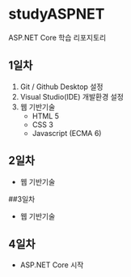 # studyASPNET
ASP.NET Core 학습 리포지토리

## 1일차
1. Git / Github Desktop 설정
2. Visual Studio(IDE) 개발환경 설정
3. 웹 기반기술
   - HTML 5 
   - CSS 3
   - Javascript (ECMA 6)
 
 ## 2일차
 - 웹 기반기술
 
  
 ##3일차
 - 웹 기반기술
 
 
 ## 4일차
 - ASP.NET Core 시작